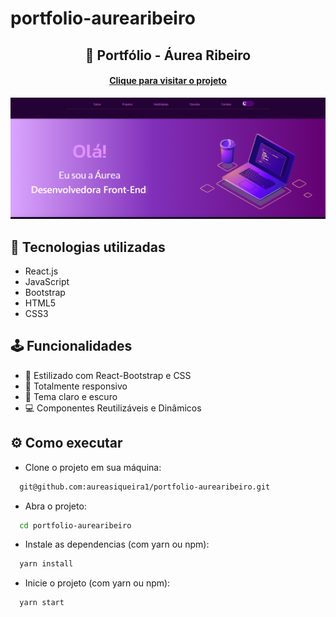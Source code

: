 # portfolio-aurearibeiro

<h2 align="center">
 🎨 Portfólio - Áurea Ribeiro 
</h2>

<h4 align="center"><a href="https://portfolio-aurearibeiro.vercel.app/">Clique para visitar o projeto</a></h4>

![Alt text](image.png)


## 🎯 Tecnologias utilizadas

- React.js
- JavaScript
- Bootstrap
- HTML5
- CSS3

## 🕹️ Funcionalidades

- 🎨 Estilizado com React-Bootstrap e CSS <br>
- 📱 Totalmente responsivo <br>
- 🚀 Tema claro e escuro <br>
- 💻 Componentes Reutilizáveis e Dinâmicos <br>

## ⚙️ Como executar

- Clone o projeto em sua máquina:

```bash
  git@github.com:aureasiqueira1/portfolio-aurearibeiro.git
```

- Abra o projeto:

```bash
  cd portfolio-aurearibeiro
```

- Instale as dependencias (com yarn ou npm):

```bash
  yarn install
```

- Inicie o projeto (com yarn ou npm):

```bash
  yarn start
```
